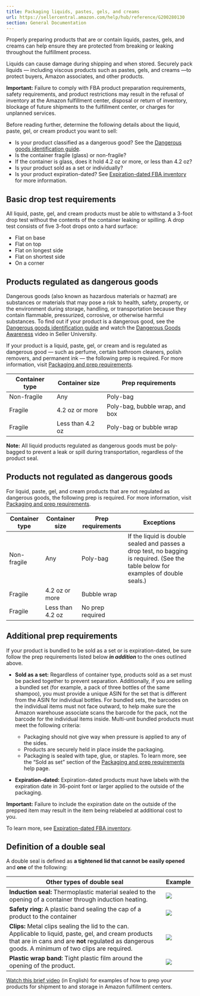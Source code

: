 ```yaml
---
title: Packaging liquids, pastes, gels, and creams
url: https://sellercentral.amazon.com/help/hub/reference/G200280130
section: General Documentation
---
```


Properly preparing products that are or contain liquids, pastes, gels, and
creams can help ensure they are protected from breaking or leaking throughout
the fulfillment process.

Liquids can cause damage during shipping and when stored. Securely pack
liquids — including viscous products such as pastes, gels, and creams —to
protect buyers, Amazon associates, and other products.

**Important:** Failure to comply with FBA product preparation requirements,
safety requirements, and product restrictions may result in the refusal of
inventory at the Amazon fulfillment center, disposal or return of inventory,
blockage of future shipments to the fulfillment center, or charges for
unplanned services.

Before reading further, determine the following details about the liquid,
paste, gel, or cream product you want to sell:

  * Is your product classified as a dangerous good? See the [Dangerous goods identification guide](/gp/help/201003400). 
  * Is the container fragile (glass) or non-fragile? 
  * If the container is glass, does it hold 4.2 oz or more, or less than 4.2 oz?
  * Is your product sold as a set or individually?
  * Is your product expiration-dated? See [Expiration-dated FBA inventory](/gp/help/201003420) for more information.

## Basic drop test requirements

All liquid, paste, gel, and cream products must be able to withstand a 3-foot
drop test without the contents of the container leaking or spilling. A drop
test consists of five 3-foot drops onto a hard surface:

  * Flat on base
  * Flat on top
  * Flat on longest side
  * Flat on shortest side
  * On a corner

## Products regulated as dangerous goods

Dangerous goods (also known as hazardous materials or hazmat) are substances
or materials that may pose a risk to health, safety, property, or the
environment during storage, handling, or transportation because they contain
flammable, pressurized, corrosive, or otherwise harmful substances. To find
out if your product is a dangerous good, see the [Dangerous goods
identification guide](/gp/help/201003400) and watch the [Dangerous Goods
Awareness](/learn/courses?ref_=su_courses_c109_m402&courseId=109&moduleId=402&modLanguage=English&videoPlayer=airy)
video in Seller University.

If your product is a liquid, paste, gel, or cream and is regulated as
dangerous good — such as perfume, certain bathroom cleaners, polish removers,
and permanent ink — the following prep is required. For more information,
visit [Packaging and prep requirements](/gp/help/200141500).

Container type | Container size | Prep requirements  
---|---|---  
Non-fragile | Any | Poly-bag  
Fragile | 4.2 oz or more | Poly-bag, bubble wrap, and box  
Fragile | Less than 4.2 oz | Poly-bag or bubble wrap  
  
**Note:** All liquid products regulated as dangerous goods must be poly-bagged
to prevent a leak or spill during transportation, regardless of the product
seal.

## Products not regulated as dangerous goods

For liquid, paste, gel, and cream products that are not regulated as dangerous
goods, the following prep is required. For more information, visit [Packaging
and prep requirements](/gp/help/200141500).

Container type | Container size | Prep requirements | Exceptions  
---|---|---|---  
Non-fragile | Any | Poly-bag | If the liquid is double sealed and passes a drop test, no bagging is required. (See the table below for examples of double seals.)   
Fragile | 4.2 oz or more  | Bubble wrap |   
Fragile | Less than 4.2 oz | No prep required |   
  
## Additional prep requirements

If your product is bundled to be sold as a set or is expiration-dated, be sure
follow the prep requirements listed below **_in addition_** to the ones
outlined above.

  * **Sold as a set:** Regardless of container type, products sold as a set must be packed together to prevent separation. Additionally, if you are selling a bundled set (for example, a pack of three bottles of the same shampoo), you must provide a unique ASIN for the set that is different from the ASIN for individual bottles. For bundled sets, the barcodes on the individual items must not face outward, to help make sure the Amazon warehouse associate scans the barcode for the pack, not the barcode for the individual items inside. Multi-unit bundled products must meet the following criteria:
    * Packaging should not give way when pressure is applied to any of the sides.
    * Products are securely held in place inside the packaging.
    * Packaging is sealed with tape, glue, or staples.
To learn more, see the “Sold as set” section of the [Packaging and prep
requirements](/gp/help/200141500) help page.

  * **Expiration-dated:** Expiration-dated products must have labels with the expiration date in 36-point font or larger applied to the outside of the packaging.

**Important:** Failure to include the expiration date on the outside of the
prepped item may result in the item being relabeled at additional cost to you.

To learn more, see [Expiration-dated FBA inventory](/gp/help/201003420).

## Definition of a double seal

A double seal is defined as **a tightened lid that cannot be easily opened**
and **one** of the following:

Other types of double seal | Example  
---|---  
**Induction seal:** Thermoplastic material sealed to the opening of a container through induction heating.  | ![](https://m.media-amazon.com/images/G/01/rainier/help/aSN2zFgLPsSWjBVv._CB1569955735_.jpg)  
**Safety ring:** A plastic band sealing the cap of a product to the container | ![](https://m.media-amazon.com/images/G/01/rainier/help/CyLW58rk4PuB5vEn._CB1569955736_.png)  
**Clips:** Metal clips sealing the lid to the can. Applicable to liquid, paste, gel, and cream products that are in cans and are **not** regulated as dangerous goods. A minimum of two clips are required. | ![](https://m.media-amazon.com/images/G/01/rainier/help/J9qGJ36qd3e4Q4gk._CB1569955737_.png)  
**Plastic wrap band:** Tight plastic film around the opening of the product.  | ![](https://m.media-amazon.com/images/G/01/rainier/help/9hsHUKxUJJoPbcEn._CB1569955736_.png)  
  
[Watch this brief video](https://youtu.be/N0FpSPgJvQ0) (in English) for
examples of how to prep your products for shipment to and storage in Amazon
fulfillment centers.

